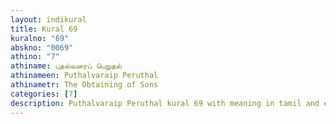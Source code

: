 ```yaml
---
layout: indikural
title: Kural 69
kuralno: "69"
abskno: "0069"
athino: "7"
athiname: புதல்வரைப் பெறுதல்
athinameen: Puthalvaraip Peruthal
athinametr: The Obtaining of Sons
categories: [7]
description: Puthalvaraip Peruthal kural 69 with meaning in tamil and english 
---
```


